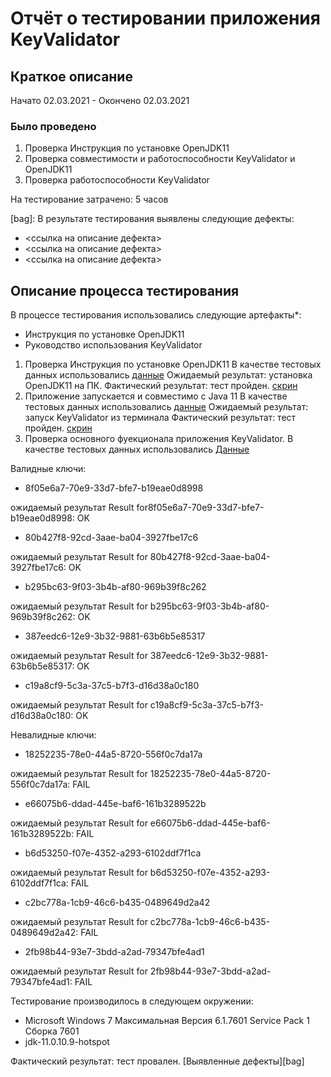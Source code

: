 # Отчёт о тестировании приложения KeyValidator

## Краткое описание

Начато 02.03.2021 - Окончено 02.03.2021


### Было проведено

1. Проверка Инструкция по установке OpenJDK11
2. Проверка совместимости и работоспособности KeyValidator и OpenJDK11
3. Проверка работоспособности KeyValidator

На тестирование затрачено: 5 часов

[bag]: В результате тестирования выявлены следующие дефекты:

* <ссылка на описание дефекта>
* <ссылка на описание дефекта>
* <ссылка на описание дефекта>

## Описание процесса тестирования

В процессе тестирования использовались следующие артефакты*:

* Инструкция по установке OpenJDK11
* Руководство использования KeyValidator

1. Проверка Инструкция по установке OpenJDK11
 В качестве тестовых данных использовались [данные](openjdk11-manual.md)
 Ожидаемый результат: установка OpenJDK11 на ПК.
 Фактический результат: тест пройден. [скрин](pic\Resalt_jdk.png)
2. Приложение запускается и совместимо с Java 11
В качестве тестовых данных использовались [данные](user-manual.md)
 Ожидаемый результат: запуск KeyValidator из терминала
 Фактический результат: тест пройден. [скрин](pic\Валид.ключ_1.png)
3. Проверка основного фуекционала приложения KeyValidator.
В качестве тестовых данных использовались  [Данные](user-manual.md)

Валидные ключи:

* 8f05e6a7-70e9-33d7-bfe7-b19eae0d8998 
 
ожидаемый результат Result for8f05e6a7-70e9-33d7-bfe7-b19eae0d8998: OK
* 80b427f8-92cd-3aae-ba04-3927fbe17c6

ожидаемый результат Result for 80b427f8-92cd-3aae-ba04-3927fbe17c6: OK
* b295bc63-9f03-3b4b-af80-969b39f8c262

ожидаемый результат Result for b295bc63-9f03-3b4b-af80-969b39f8c262: OK
* 387eedc6-12e9-3b32-9881-63b6b5e85317

ожидаемый результат Result for 387eedc6-12e9-3b32-9881-63b6b5e85317: OK
* c19a8cf9-5c3a-37c5-b7f3-d16d38a0c180

ожидаемый результат Result for c19a8cf9-5c3a-37c5-b7f3-d16d38a0c180: OK

Невалидные ключи:

* 18252235-78e0-44a5-8720-556f0c7da17a

ожидаемый результат Result for 18252235-78e0-44a5-8720-556f0c7da17a: FAIL
* e66075b6-ddad-445e-baf6-161b3289522b

ожидаемый результат Result for e66075b6-ddad-445e-baf6-161b3289522b: FAIL
* b6d53250-f07e-4352-a293-6102ddf7f1ca

ожидаемый результат Result for b6d53250-f07e-4352-a293-6102ddf7f1ca: FAIL
* c2bc778a-1cb9-46c6-b435-0489649d2a42

ожидаемый результат Result for c2bc778a-1cb9-46c6-b435-0489649d2a42: FAIL
* 2fb98b44-93e7-3bdd-a2ad-79347bfe4ad1

ожидаемый результат Result for 2fb98b44-93e7-3bdd-a2ad-79347bfe4ad1: FAIL

Тестирование производилось в следующем окружении:

* Microsoft Windows 7 Максимальная Версия 6.1.7601 Service Pack 1 Сборка 7601
* jdk-11.0.10.9-hotspot

Фактический результат: тест провален. [Выявленные дефекты][bag]
